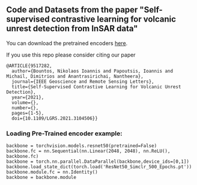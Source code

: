 ## Code and Datasets from the paper "Self-supervised contrastive learning for volcanic unrest detection from InSAR data"

You can download the pretrained encoders [here](https://www.dropbox.com/s/qcieo92cdyqtjgp/models.zip?dl=0).

If you use this repo please consider citing our paper 

```
@ARTICLE{9517282,
  author={Bountos, Nikolaos Ioannis and Papoutsis, Ioannis and Michail, Dimitrios and Anantrasirichai, Nantheera},
  journal={IEEE Geoscience and Remote Sensing Letters}, 
  title={Self-Supervised Contrastive Learning for Volcanic Unrest Detection}, 
  year={2021},
  volume={},
  number={},
  pages={1-5},
  doi={10.1109/LGRS.2021.3104506}}
  ```
  
  
  
  ### Loading Pre-Trained encoder example: ###
  
  ```
  backbone = torchvision.models.resnet50(pretrained=False)
  backbone.fc = nn.Sequential(nn.Linear(2048, 2048), nn.ReLU(), backbone.fc)
  backbone = torch.nn.parallel.DataParallel(backbone,device_ids=[0,1])
  backbone.load_state_dict(torch.load('ResNet50_Simclr_500_Epochs.pt'))
  backbone.module.fc = nn.Identity()
  backbone = backbone.module
  ```
